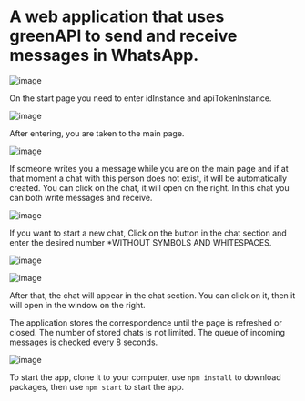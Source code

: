# A web application that uses greenAPI to send and receive messages in WhatsApp.

![image](https://github.com/user-attachments/assets/6d01bc5b-b3ed-485d-92af-d47338939d5b)


On the start page you need to enter idInstance and apiTokenInstance.

![image](https://github.com/user-attachments/assets/3451c122-9a47-44b0-8490-dbf8759a0aa9)

After entering, you are taken to the main page.

![image](https://github.com/user-attachments/assets/833580aa-ebb9-41a0-978f-6ea692d833c3)

If someone writes you a message while you are on the main page and if at that moment a chat with this person does not exist, it will be automatically created.
You can click on the chat, it will open on the right. In this chat you can both write messages and receive.

![image](https://github.com/user-attachments/assets/d2e47d04-fe4b-4c5c-ac41-ac109aa86db7)


If you want to start a new chat, Click on the button in the chat section and enter the desired number *WITHOUT SYMBOLS AND WHITESPACES.

![image](https://github.com/user-attachments/assets/b1174ef4-f5ea-40d6-a410-1eb59eb882b1)

![image](https://github.com/user-attachments/assets/14a0c9af-94fd-4f98-88a7-38f538e6d289)

After that, the chat will appear in the chat section. You can click on it, then it will open in the window on the right.

The application stores the correspondence until the page is refreshed or closed.
The number of stored chats is not limited.
The queue of incoming messages is checked every 8 seconds.

![image](https://github.com/user-attachments/assets/1871c39e-8e0d-419f-8883-143decf11fb0)

To start the app, clone it to your computer, use `npm install` to download packages, then use `npm start` to start the app.








